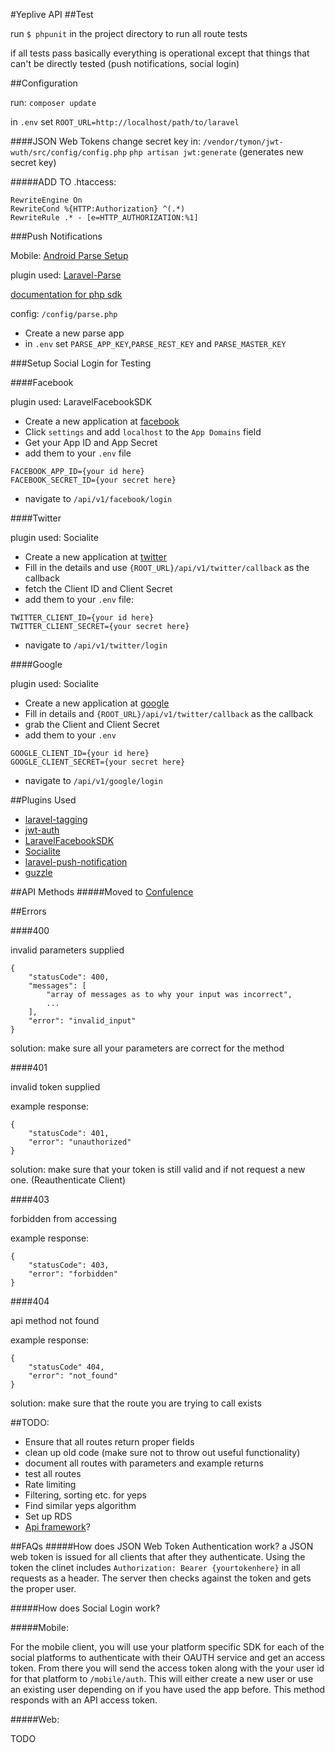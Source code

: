 #Yeplive API
##Test

run `$ phpunit` in the project directory to run all route tests

if all tests pass basically everything is operational except that things that can't be directly tested (push notifications, social login)

##Configuration

run: `composer update`

in `.env` set `ROOT_URL=http://localhost/path/to/laravel`


####JSON Web Tokens
change secret key in: `/vendor/tymon/jwt-wuth/src/config/config.php`
`php artisan jwt:generate` (generates new secret key)

#####ADD TO .htaccess:

````
RewriteEngine On
RewriteCond %{HTTP:Authorization} ^(.*)
RewriteRule .* - [e=HTTP_AUTHORIZATION:%1]
````

###Push Notifications

Mobile: [Android Parse Setup](https://parse.com/docs/push_guide#setup/Android)

plugin used: [Laravel-Parse](https://github.com/GrahamCampbell/Laravel-Parse)

[documentation for php sdk](https://parse.com/docs/push_guide#top/PHP)

config: `/config/parse.php`

* Create a new parse app
* in `.env` set `PARSE_APP_KEY`,`PARSE_REST_KEY` and `PARSE_MASTER_KEY`


###Setup Social Login for Testing

####Facebook

plugin used: LaravelFacebookSDK

*	Create a new application at [facebook](https://developers.facebook.com)
* Click `settings` and add `localhost` to the `App Domains` field
* Get your App ID and App Secret
* add them to your `.env` file

```
FACEBOOK_APP_ID={your id here}
FACEBOOK_SECRET_ID={your secret here}
```

* navigate to `/api/v1/facebook/login`

####Twitter

plugin used: Socialite

* Create a new application at [twitter](https://apps.twitter.com)
* Fill in the details and use `{ROOT_URL}/api/v1/twitter/callback` as the callback
* fetch the Client ID and Client Secret
* add them to your `.env` file:

```
TWITTER_CLIENT_ID={your id here}
TWITTER_CLIENT_SECRET={your secret here}
```
* navigate to `/api/v1/twitter/login`

####Google

plugin used: Socialite

* Create a new application at [google](https://google)
* Fill in details and `{ROOT_URL}/api/v1/twitter/callback` as the callback
* grab the Client and Client Secret
* add them to your `.env`

```
GOOGLE_CLIENT_ID={your id here}
GOOGLE_CLIENT_SECRET={your secret here}
```
* navigate to `/api/v1/google/login`

##Plugins Used
* [laravel-tagging](https://github.com/rtconner/laravel-tagging/tree/laravel-5)
* [ jwt-auth ](https://github.com/tymondesigns/jwt-auth)
* [LaravelFacebookSDK](https://github.com/SammyK/LaravelFacebookSdk)
* [Socialite](https://github.com/laravel/socialite)
* [laravel-push-notification](https://github.com/laraviet/laravel-push-notification)
* [guzzle](https://github.com/guzzle/guzzle)

##API Methods
#####Moved to [Confulence](http://jira.yeplive.com:8090/display/IN/API)

##Errors

####400

invalid parameters supplied

```
{
	"statusCode": 400,
	"messages": [
		"array of messages as to why your input was incorrect",
		...
	],
	"error": "invalid_input"
}
```

solution: make sure all your parameters are correct for the method



####401

invalid token supplied

example response:

```
{
	"statusCode": 401,
	"error": "unauthorized"
}
```

solution: make sure that your token is still valid and if not request a new one. (Reauthenticate Client)

####403

forbidden from accessing

example response:

```
{
	"statusCode": 403,
	"error": "forbidden"
}
```

####404

api method not found

example response:

```
{
	"statusCode" 404,
	"error": "not_found"
}
```

solution: make sure that the route you are trying to call exists

##TODO:

* Ensure that all routes return proper fields
* clean up old code (make sure not to throw out useful functionality)
* document all routes with parameters and example returns
* test all routes
* Rate limiting
* Filtering, sorting etc. for yeps
* Find similar yeps algorithm
* Set up RDS
* [Api framework](https://github.com/dingo/api)?


##FAQs
#####How does JSON Web Token Authentication work?
a JSON web token is issued for all clients that after they authenticate.
Using the token the clinet includes `Authorization: Bearer {yourtokenhere}` in all requests as a header. 
The server then checks against the token and gets the proper user.

#####How does Social Login work?

#####Mobile:

For the mobile client, you will use your platform specific SDK for each of the social platforms to authenticate with their OAUTH service and get an access token. From there you will send the access token along with the your user id for that platform to `/mobile/auth`. This will either create a new user or use an existing user depending on if you have used the app before. This method responds with an API access token. 

#####Web:

TODO
